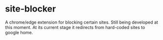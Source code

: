 # site-blocker
A chrome/edge extension for blocking certain sites. Still being developed at this moment.
At its current stage it redirects from hard-coded sites to google home.
